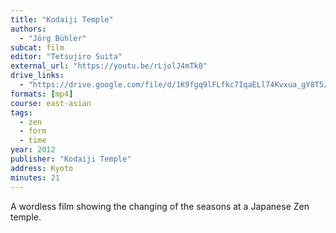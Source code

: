 ```yaml
---
title: "Kodaiji Temple"
authors:
  - "Jörg Bühler"
subcat: film
editor: "Tetsujiro Suita"
external_url: "https://youtu.be/rLjolJ4mTk0"
drive_links:
  - "https://drive.google.com/file/d/1K9fgq9lFLfkc7IqaELl74Kvxua_gY8T5/view?usp=drivesdk"
formats: [mp4]
course: east-asian
tags:
  - zen
  - form
  - time
year: 2012
publisher: "Kodaiji Temple"
address: Kyoto
minutes: 21
---
```


A wordless film showing the changing of the seasons at a Japanese Zen temple.
